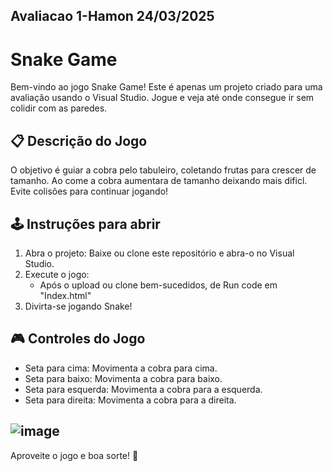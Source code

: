 ## Avaliacao 1-Hamon 24/03/2025
# Snake Game

Bem-vindo ao jogo Snake Game! Este é apenas um projeto criado para uma avaliação usando o Visual Studio. Jogue e veja até onde consegue ir sem colidir com as paredes.
## 📋 Descrição do Jogo

O objetivo é guiar a cobra pelo tabuleiro, coletando frutas para crescer de tamanho. Ao come a cobra aumentara de tamanho deixando mais dificl. Evite colisões para continuar jogando!

## 🕹️ Instruções para abrir

1. Abra o projeto: Baixe ou clone este repositório e abra-o no Visual Studio.
2. Execute o jogo:
   - Após o upload ou clone bem-sucedidos, de Run code em "Index.html"
4. Divirta-se jogando Snake!

## 🎮 Controles do Jogo

- Seta para cima: Movimenta a cobra para cima.
- Seta para baixo: Movimenta a cobra para baixo.
- Seta para esquerda: Movimenta a cobra para a esquerda.
- Seta para direita: Movimenta a cobra para a direita.

## ![image](https://github.com/user-attachments/assets/e985d81e-4350-4ef8-8fd6-e824a77830e4)

Aproveite o jogo e boa sorte! 🐍


